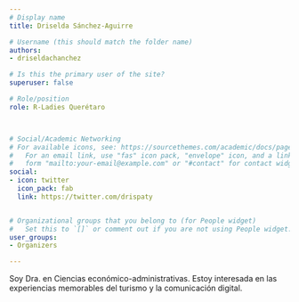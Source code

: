 ```yaml
---
# Display name
title: Driselda Sánchez-Aguirre

# Username (this should match the folder name)
authors:
- driseldachanchez

# Is this the primary user of the site?
superuser: false

# Role/position
role: R-Ladies Querétaro



# Social/Academic Networking
# For available icons, see: https://sourcethemes.com/academic/docs/page-builder/#icons
#   For an email link, use "fas" icon pack, "envelope" icon, and a link in the
#   form "mailto:your-email@example.com" or "#contact" for contact widget.
social:
- icon: twitter
  icon_pack: fab
  link: https://twitter.com/drispaty


# Organizational groups that you belong to (for People widget)
#   Set this to `[]` or comment out if you are not using People widget.
user_groups:
- Organizers

---
```


Soy Dra. en Ciencias económico-administrativas. Estoy interesada en las experiencias memorables del turismo y la comunicación digital.

